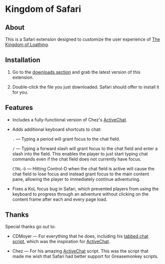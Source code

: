 Kingdom of Safari
=================

About
-----
This is a Safari extension designed to customize the user experience of [The Kingdom of Loathing][kol].


Installation
------------
1. Go to the [downloads section][downloads] and grab the latest version of this extension.

2. Double-click the file you just downloaded. Safari should offer to install it for you.


Features
--------
* Includes a fully-functional version of Chez's [ActiveChat][ac].

* Adds additional keyboard shortcuts to chat:

    `.` — Typing a period will grant focus to the chat field.
    
    `/` — Typing a forward slash will grant focus to the chat field and enter a slash into the field. This enables the player to just start typing chat commands even if the chat field does not currently have focus.
    
    `CTRL-D` — Hitting Control-D when the chat field is active will cause the chat field to lose focus and instead grant focus to the main content pane, allowing the player to immediately continue adventuring.

* Fixes a KoL focus bug in Safari, which prevented players from using the keyboard to progress through an adventure without clicking on the content frame after each and every page load.


Thanks
------
Special thanks go out to:

* CDMoyer — For everything that he does, including his [tabbed chat script][cdmtc], which was the inspiration for [ActiveChat][ac].

* Chez — For his amazing [ActiveChat][ac] script. This was the script that made me wish that Safari had better support for Greasemonkey scripts.

[ac]:http://hardcoreoxygenation.com/forums/viewtopic.php?t=6019 "ActiveChat"
[cdmtc]:http://forums.kingdomofloathing.com/vb/showthread.php?t=125974 "CDM's Tabbed KoL Chat"
[downloads]:http://github.com/scelis/KingdomOfSafari/downloads "Kingdom of Safari Downloads"
[kol]:http://www.kingdomofloathing.com "The Kingdom of Loathing"
